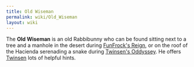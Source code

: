 ```yaml
---
title: Old Wiseman
permalink: wiki/Old_Wiseman
layout: wiki
---
```


The **Old Wiseman** is an old Rabbibunny who can be found sitting next
to a tree and a manhole in the desert during [FunFrock's
Reign](FunFrock's_Reign "wikilink"), or on the roof of the Hacienda
serenading a snake during [Twinsen's
Oddyssey](Twinsen's_Oddyssey "wikilink"). He offers
[Twinsen](Twinsen "wikilink") lots of helpful hints.

